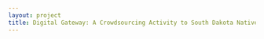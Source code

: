 ```yaml
--- 
layout: project 
title: Digital Gateway: A Crowdsourcing Activity to South Dakota Native American History
---
```



